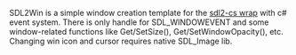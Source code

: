 SDL2Win is a simple window creation template for the [sdl2-cs wrap](https://github.com/flibitijibibo/SDL2-CS) with c# event system. There is only handle for SDL_WINDOWEVENT and some window-related functions like Get/SetSize(), Get/SetWindowOpacity(), etc. Changing win icon and cursor requires native SDL_Image lib.